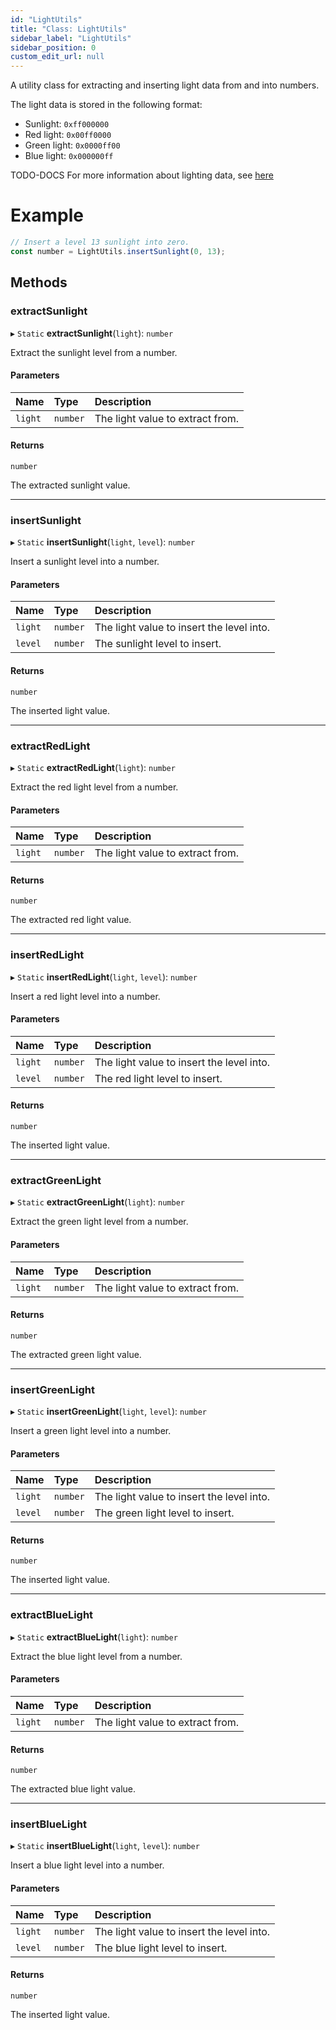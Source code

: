 ```yaml
---
id: "LightUtils"
title: "Class: LightUtils"
sidebar_label: "LightUtils"
sidebar_position: 0
custom_edit_url: null
---
```


A utility class for extracting and inserting light data from and into numbers.

The light data is stored in the following format:
- Sunlight: `0xff000000`
- Red light: `0x00ff0000`
- Green light: `0x0000ff00`
- Blue light: `0x000000ff`

TODO-DOCS
For more information about lighting data, see [here](/)

# Example
```ts
// Insert a level 13 sunlight into zero.
const number = LightUtils.insertSunlight(0, 13);
```

## Methods

### extractSunlight

▸ `Static` **extractSunlight**(`light`): `number`

Extract the sunlight level from a number.

#### Parameters

| Name | Type | Description |
| :------ | :------ | :------ |
| `light` | `number` | The light value to extract from. |

#### Returns

`number`

The extracted sunlight value.

___

### insertSunlight

▸ `Static` **insertSunlight**(`light`, `level`): `number`

Insert a sunlight level into a number.

#### Parameters

| Name | Type | Description |
| :------ | :------ | :------ |
| `light` | `number` | The light value to insert the level into. |
| `level` | `number` | The sunlight level to insert. |

#### Returns

`number`

The inserted light value.

___

### extractRedLight

▸ `Static` **extractRedLight**(`light`): `number`

Extract the red light level from a number.

#### Parameters

| Name | Type | Description |
| :------ | :------ | :------ |
| `light` | `number` | The light value to extract from. |

#### Returns

`number`

The extracted red light value.

___

### insertRedLight

▸ `Static` **insertRedLight**(`light`, `level`): `number`

Insert a red light level into a number.

#### Parameters

| Name | Type | Description |
| :------ | :------ | :------ |
| `light` | `number` | The light value to insert the level into. |
| `level` | `number` | The red light level to insert. |

#### Returns

`number`

The inserted light value.

___

### extractGreenLight

▸ `Static` **extractGreenLight**(`light`): `number`

Extract the green light level from a number.

#### Parameters

| Name | Type | Description |
| :------ | :------ | :------ |
| `light` | `number` | The light value to extract from. |

#### Returns

`number`

The extracted green light value.

___

### insertGreenLight

▸ `Static` **insertGreenLight**(`light`, `level`): `number`

Insert a green light level into a number.

#### Parameters

| Name | Type | Description |
| :------ | :------ | :------ |
| `light` | `number` | The light value to insert the level into. |
| `level` | `number` | The green light level to insert. |

#### Returns

`number`

The inserted light value.

___

### extractBlueLight

▸ `Static` **extractBlueLight**(`light`): `number`

Extract the blue light level from a number.

#### Parameters

| Name | Type | Description |
| :------ | :------ | :------ |
| `light` | `number` | The light value to extract from. |

#### Returns

`number`

The extracted blue light value.

___

### insertBlueLight

▸ `Static` **insertBlueLight**(`light`, `level`): `number`

Insert a blue light level into a number.

#### Parameters

| Name | Type | Description |
| :------ | :------ | :------ |
| `light` | `number` | The light value to insert the level into. |
| `level` | `number` | The blue light level to insert. |

#### Returns

`number`

The inserted light value.
